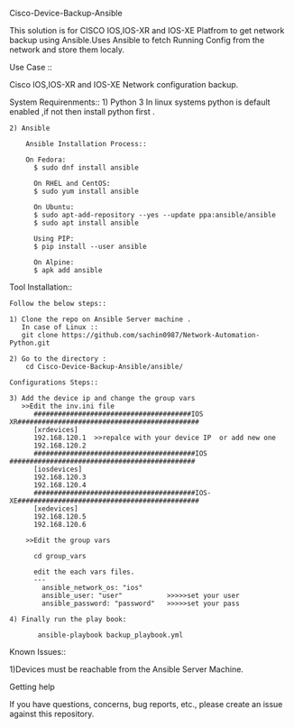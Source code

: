 Cisco-Device-Backup-Ansible

This solution is for CISCO IOS,IOS-XR and IOS-XE Platfrom to get network backup using Ansible.Uses Ansible to fetch Running Config from the network 
and store them localy.

Use Case ::

Cisco IOS,IOS-XR and IOS-XE Network configuration backup.

System Requirenments::
    1) Python 3
        In linux systems python is default enabled ,if not then install python first .
        
    2) Ansible 
    
        Ansible Installation Process::
        
        On Fedora:
          $ sudo dnf install ansible

          On RHEL and CentOS:
          $ sudo yum install ansible

          On Ubuntu:
          $ sudo apt-add-repository --yes --update ppa:ansible/ansible
          $ sudo apt install ansible

          Using PIP:
          $ pip install --user ansible

          On Alpine:
          $ apk add ansible
    
Tool Installation::

    Follow the below steps::

    1) Clone the repo on Ansible Server machine .
       In case of Linux ::
       git clone https://github.com/sachin0987/Network-Automation-Python.git

    2) Go to the directory :
        cd Cisco-Device-Backup-Ansible/ansible/

    Configurations Steps::
    
    3) Add the device ip and change the group vars
       >>Edit the inv.ini file
          #######################################IOS XR#############################################
          [xrdevices]
          192.168.120.1  >>repalce with your device IP  or add new one 
          192.168.120.2
          ########################################IOS ##############################################
          [iosdevices]
          192.168.120.3
          192.168.120.4
          ########################################IOS-XE#############################################
          [xedevices]
          192.168.120.5
          192.168.120.6
          
        >>Edit the group vars
        
          cd group_vars

          edit the each vars files.
          ---
            ansible_network_os: "ios"
            ansible_user: "user"           >>>>>set your user
            ansible_password: "password"   >>>>>set your pass
            
    4) Finally run the play book:

           ansible-playbook backup_playbook.yml

Known Issues::

  1)Devices must be reachable from the Ansible Server Machine.
  
Getting help

  If you have questions, concerns, bug reports, etc., please create an issue against this repository.
